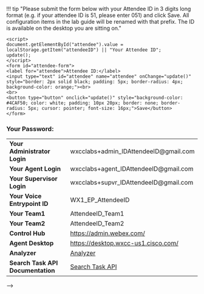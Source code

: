 <!-- LATEST: -->


<script>
    function update() {
        them = Array.from(document.querySelectorAll("input")).reduce((acc, input) => ({...acc, [input.id + "_out"] : input.value}),{});
        Object.entries(them).forEach((entry) => {
            Array.from(document.getElementsByClassName(entry[0])).forEach((element, index) => {
                document.getElementsByClassName(entry[0])[index].innerHTML = entry[1];
            });
        });

        event.preventDefault();
        var attendeeID = document.getElementById("attendee").value;
        if (attendeeID !== "Your Attendee ID") {
            localStorage.setItem("attendeeID", attendeeID);
        }

        showPassword();
    }

    function showPassword() {
        var attendeeID = document.getElementById("attendee").value; // Get the attendee ID directly from the input field
        var password = "";

        switch (attendeeID) {
            case "101":
                password = "Nf$#3cun";
                break;
            case "102":
                password = "t3d!nF7X";
                break;
            case "103":
                password = "T$M5Cxv9";
                break;
            case "104":
                password = "Zu54q6@w";
                break;
            case "105":
                password = "nkm8XL@P";
                break;
            case "106":
                password = "G7Hx@%4F";
                break;
            case "107":
                password = "f6kZx@8N";
                break;
            case "108":
                password = "A64rX!fn";
                break;
            case "109":
                password = "Fy#m7NDY";
                break;
            case "110":
                password = "J3pd6!4r";
                break;
            case "111":
                password = "TX26#4mv";
                break;
            case "112":
                password = "D%a2$d6m";
                break;
            case "113":
                password = "y5zV!eW6";
                break;
            case "114":
                password = "QG%d5rpC";
                break;
            case "115":
                password = "a%9F7vHt";
                break;
            case "116":
                password = "mCvJw%4s";
                break;
            case "117":
                password = "Txzt7e@U";
                break;
            case "118":
                password = "N3yPM7$9";
                break;
            case "119":
                password = "C#Nmz3TF";
                break;
            case "120":
                password = "MB3cnD%6";
                break;
            case "121":
                password = "g%9$nBNZ";
                break;
            case "122":
                password = "X3r@GSus";
                break;
            case "123":
                password = "HMY!4$mr";
                break;
            case "124":
                password = "R%f#6GzV";
                break;
            case "125":
                password = "A6%nUsy$";
                break;
            case "126":
                password = "a!7#W4Ud";
                break;
            case "127":
                password = "ubP3w!gt";
                break;
            case "128":
                password = "XsP43T$A";
                break;
            case "129":
                password = "Zv4%9A@p";
                break;
            case "130":
                password = "pH%5rQ42";
                break;
            case "131":
                password = "W6%ZMRg2";
                break;
            case "132":
                password = "c!Wx3bFa";
                break;
            default:
                password = "Invalid Attendee ID";
        }

        document.getElementById("passwordDisplay").textContent = password;
    }
</script>

!!! tip "Please submit the form below with your Attendee ID in 3 digits long format (e.g. if your attendee ID is 51, please enter 051) and click Save. All configuration items in the lab guide will be renamed with that prefix. The ID is available on the desktop you are sitting on."

    <script>
    document.getElementById("attendee").value = localStorage.getItem("attendeeID") || "Your Attendee ID"; 
    update();
    </script>
    <form id="attendee-form">
    <label for="attendee">Attendee ID:</label>
    <input type="text" id="attendee" name="attendee" onChange="update()" style="border: 2px solid black; padding: 5px; border-radius: 4px; background-color: orange;"><br>
    <br>
    <button type="button" onclick="update()" style="background-color: #4CAF50; color: white; padding: 10px 20px; border: none; border-radius: 5px; cursor: pointer; font-size: 16px;">Save</button>
    </form>

<h3>Your Password:</h3>
<p id="passwordDisplay" style="font-weight: bold; color: red;"></p>

<table>
  <tr>
    <td style="font-weight: bold;">Your Administrator Login</td>
    <td>wxcclabs+admin_ID<w class="attendee_out">AttendeeID</w>@gmail.com</td>
  </tr>
  <tr>
    <td style="font-weight: bold;">Your Agent Login</td>
    <td>wxcclabs+agent_ID<w class="attendee_out">AttendeeID</w>@gmail.com</td>
  </tr>
  <tr>
    <td style="font-weight: bold;">Your Supervisor Login</td>
    <td>wxcclabs+supvr_ID<w class="attendee_out">AttendeeID</w>@gmail.com</td>
  </tr>
  <tr>
    <td style="font-weight: bold;">Your Voice Entrypoint ID</td>
    <td>WX1_EP_<w class="attendee_out">AttendeeID</w></td>
  </tr>
  <tr>
    <td style="font-weight: bold;">Your Team1</td>
    <td><w class="attendee_out">AttendeeID</w>_Team1</td>
  </tr>
  <tr>
    <td style="font-weight: bold;">Your Team2</td>
    <td><w class="attendee_out">AttendeeID</w>_Team2</td>
  </tr>
  <tr>
    <td style="font-weight: bold;">Control Hub</td>
    <td><a href="https://admin.webex.com/">https://admin.webex.com/</a></td>
  </tr>
  <tr>
    <td style="font-weight: bold;">Agent Desktop</td>
    <td><a href="https://desktop.wxcc-us1.cisco.com/">https://desktop.wxcc-us1.cisco.com/</a></td>
  </tr>
  <tr>
    <td style="font-weight: bold;">Analyzer</td>
    <td><a href="https://analyzer-v2.wxcc-us1.cisco.com/analyzer">Analyzer</a></td>
  </tr>
  <tr>
    <td style="font-weight: bold;">Search Task API Documentation</td>
    <td><a href="https://developer.webex-cx.com/documentation/search/v1/search-tasks">Search Task API</a></td>
  </tr>
</table> -->



<!-- BACKUP: -->
<!-- ---
#icon: material/numeric-4-box-multiple
icon: material/folder-open-outline

title: Reporting Experience
author: Gagarin Sathiyanarayanan
date: 2024-10-02
layout: post
---


<script>
    function update(){them = Array.from(document.querySelectorAll("input")).reduce((acc, input) => ({...acc, [input.id + "_out"] : input.value}),{});
   Object.entries(them).forEach((entry) => {
    Array.from(document.getElementsByClassName(entry[0])).forEach((element,index) => 
    {
      console.log(document.getElementsByClassName(entry[0])[index].innerHTML); 
      document.getElementsByClassName(entry[0])[index].innerHTML = entry[1];
    })})

  event.preventDefault()
   if(document.forms["attendee-form"][1].value != "Your_Attendee_ID"){
    localStorage.setItem("attendeeID",document.forms["attendee-form"][1].value)
  }  
  }
</script>

!!! tip "Please submit the form below with your Attendee ID in 3 digits long format (e.g. if your attendee ID is 51, please enter 051) and click Save. All configuration items in the lab guide will be renamed with that prefix."

    <script>
    document.forms["attendee-form"][1].value = localStorage.getItem("attendeeID") || "Your Attendee ID"; 
    update();
    </script>
    <form id="attendee-form">
    <label for="attendee">Attendee ID:</label>
    <input type="text" id="attendee" name="attendee" onChange="update()" style="border: 2px solid black; padding: 5px; border-radius: 4px; background-color: orange;"><br>
    <br>
    <button type="button" onclick="update()" style="background-color: #4CAF50; color: white; padding: 10px 20px; border: none; border-radius: 5px; cursor: pointer; font-size: 16px;">Save</button>
    </form>
    <script>
    document.forms["attendee-form"][1].value = localStorage.getItem("attendeeID") || "Your Attendee ID";
    update();
    </script>

<table>
  <tr>
    <td style="font-weight: bold;">Your Administrator Login</td>
    <td>wxcclabs+admin_ID<w class = "attendee_out">AttendeeID</w>@gmail.com</td>
  </tr>
    <tr>
    <td style="font-weight: bold;">Your Agent Login</td>
    <td>wxcclabs+agent_ID<w class = "attendee_out">AttendeeID</w>@gmail.com</td>
  </tr>
   <tr>
    <td style="font-weight: bold;">Your Supervisor Login</td>
    <td>wxcclabs+supvr_ID<w class = "attendee_out">AttendeeID</w>@gmail.com</td>
  </tr>
    <tr>
    <td style="font-weight: bold;">Your Voice Entrypoint ID</td>
    <td>WX1_EP_<w class = "attendee_out">AttendeeID</w></td>
  </tr>
   <tr>
    <td style="font-weight: bold;">Your Team1</td>
    <td><w class = "attendee_out">AttendeeID</w>_Team1</td>
  </tr>
     <tr>
    <td style="font-weight: bold;">Your Team2</td>
    <td><w class = "attendee_out">AttendeeID</w>_Team2</td>
  </tr>

  
  
   <tr>
    <td style="font-weight: bold;">Control Hub</td>
    <td><a href="https://admin.webex.com/">https://admin.webex.com/</a></td>
  </tr>
  <tr>
    <td style="font-weight: bold;">Agent Desktop</td>
    <td><a href="https://desktop.wxcc-us1.cisco.com/">https://desktop.wxcc-us1.cisco.com/</a></td>
  </tr>
  <tr>
    <td style="font-weight: bold;">Analyzer</td>
    <td><a href="https://analyzer-v2.wxcc-us1.cisco.com/analyzer">Analyzer</a></td>
  </tr>
    <tr>
    <td style="font-weight: bold;">Search Task API Documentation</td>
    <td><a href="https://developer.webex-cx.com/documentation/search/v1/search-tasks">Search Task API</a></td>
  </tr>
</table> -->
